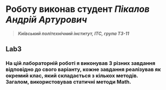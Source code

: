 # Роботу виконав студент ***Пікалов Андрій Артурович***
> ***Київський політехнічний інститут, ІТС, група ТЗ-11***

## Lab3

### На цій лабораторній роботі я виконував 3 різних завдання відповідно до свого варіанту, кожне завдання реалізував як окремий клас, який складається з кількох методів. Загалом, використовував статичні методи Math.